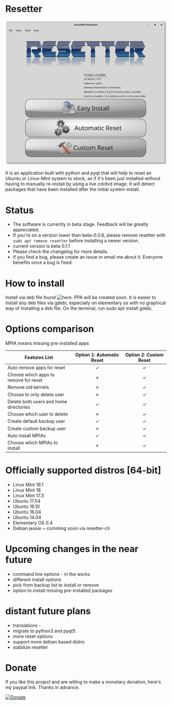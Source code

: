 # Resetter
![alt tag](https://github.com/gaining/Resetter/blob/master/Resetter/resetter-screenshot.png)

It is an application built with python and pyqt that will help to reset an Ubuntu or Linux-Mint system to stock, as if it's been just installed without having to manually re-install by using a live cd/dvd image. It will detect packages that have been installed after the initial system install. 

# Status
- The software is currently in beta stage. Feedback will be greatly appreciated.
- If you're on a version lower than beta-0.0.6, please remove resetter with `sudo apt remove resetter` before installing a newer version. 
- current version is beta 0.1.1
- Please check the changelog for more details.
- if you find a bug, please create an issue or email me about it. Everyone benefits once a bug is fixed.


# How to install
Install via deb file found ![here](https://github.com/gaining/Resetter/releases/tag/0.1.1-beta). PPA will be created soon.
It is easier to install any deb files via gdebi, especially on elementary os with no graphical way of installing a deb file. 
On the terminal, run sudo apt install gdebi.


# Options comparison

MPIA means missing pre-installed apps

<center>

| Features List                          | Option 1: Automatic Reset | Option 2: Custom Reset |
|----------------------------------------|:-------------------------:|:----------------------:|
| Auto remove apps for reset             |             ✓             |            ✓           |
| Choose which apps to remove for reset  |             ✗             |            ✓           |
| Remove old kernels                     |             ✗             |            ✓           |
| Choose to only delete user             |             ✗             |            ✓           |
| Delete both users and home directories |             ✓             |            ✓           |
| Choose which user to delete            |             ✗             |            ✓           |
| Create default backup user             |             ✓             |            ✓           |
| Create custom backup user              |             ✗             |            ✓           |
| Auto install MPIAs                     |             ✓             |            ✓           |
| Choose which MPIAs to install          |             ✗             |            ✓           |

</center>

# Officially supported distros [64-bit]
- Linux Mint 18.1
- Linux Mint 18
- Linux Mint 17.3
- Ubuntu 17.04
- Ubuntu 16.10 
- Ubuntu 16.04
- Ubuntu 14.04
- Elementary OS 0.4 
- Debian jessie ~ comming soon via resetter-cli

# Upcoming changes in the near future
- command line options - in the works
- different install options
- pick from backup list to install or remove
- option to install missing pre-installed packages

# distant future plans
- translations - 
- migrate to python3 and pyqt5
- more reset options
- support more debian based distro 
- stabilize resetter

# Donate

If you like this project and are willing to make a monetary donation, here's my paypal link. Thanks in advance.

[![Donate](https://www.paypalobjects.com/en_US/i/btn/btn_donateCC_LG.gif)](https://www.paypal.com/cgi-bin/webscr?cmd=_s-xclick&hosted_button_id=8FET8RGU2ZKQ8)



